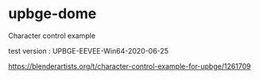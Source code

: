 # upbge-dome

Character control example

test version : UPBGE-EEVEE-Win64-2020-06-25

https://blenderartists.org/t/character-control-example-for-upbge/1261709
